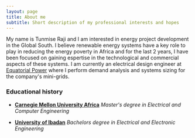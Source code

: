 ```yaml
---
layout: page
title: About me
subtitle: Short description of my professional interests and hopes
---
```


My name is Tunmise Raji and I am interested in energy project development in the Global South. I believe renewable energy systems have a key role to play in reducing the energy poverty in Africa and for the last 2 years, I have been focused on gaining espertise in the technological and commercial aspects of these systems. I am currently an electrical design engineer at [Equatorial Power](http://equatorial-power.com) where I perform demand analysis and systems sizing for the company's mini-grids.



### Educational history
* [**Carnegie Mellon University Africa**](https://www.africa.engineering.cmu.edu/)
_Master's degree in Electrical and Computer Engineering_

* [**University of Ibadan**](https://www.ui.edu.ng/)
_Bachelors degree in Electrical and Electronic Engineering_

